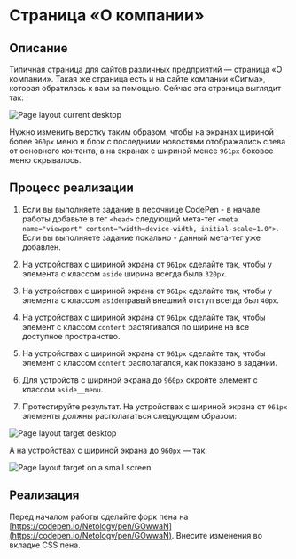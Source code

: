 # Страница «О компании»

## Описание

Типичная страница для сайтов различных предприятий — страница «О компании». Такая же страница есть и на сайте компании «Сигма», которая обратилась к вам за помощью. Сейчас эта страница выглядит так:

![Page layout current desktop](../../sources/adaptive-images-about-current.jpg)

Нужно изменить верстку таким образом, чтобы на экранах шириной более `960px` меню и блок с последними новостями отображались слева от основного контента, а на экранах с шириной менее `961px` боковое меню скрывалось.

## Процесс реализации
1. Если вы выполняете задание в песочнице CodePen - в начале работы добавьте в тег `<head>` следующий мета-тег `<meta name="viewport" content="width=device-width, initial-scale=1.0">`. Если вы выполняете задание локально - данный мета-тег уже добавлен.

2. На устройствах с шириной экрана от `961px` сделайте так, чтобы у элемента с классом `aside` ширина всегда была `320px`.

3. На устройствах с шириной экрана от `961px` сделайте так, чтобы у элемента с классом `aside`правый внешний отступ всегда был `40px`.

4. На устройствах с шириной экрана от `961px` сделайте так, чтобы элемент с классом `content` растягивался по ширине на все доступное пространство.

5. На устройствах с шириной экрана от `961px` сделайте так, чтобы элемент с классом `content` располагался, как показано в задании.

6. Для устройств с шириной экрана до `960px` скройте элемент с классом `aside__menu`.

7. Протестируйте результат. На устройствах с шириной экрана от `961px` элементы должны располагаться следующим образом:

![Page layout target desktop](../../sources/adaptive-images-about-step0.jpg)

А на устройствах с шириной экрана до `960px` — так:

![Page layout target on a small screen](../../sources/adaptive-images-about-step1.jpg)

## Реализация

Перед началом работы сделайте форк пена на [https://codepen.io/Netology/pen/GOwwaN](https://codepen.io/Netology/pen/GOwwaN).
Внесите изменения во вкладке CSS пена.
